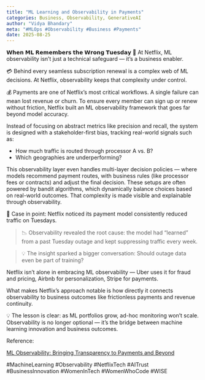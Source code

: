 ```yaml
---
title: "ML Learning and Observability in Payments"
categories: Business, Observability, GenerativeAI
author: "Vidya Bhandary"
meta: "#MLOps #Observability #Business #Payments"
date: 2025-08-25
---
```


𝗪𝗵𝗲𝗻 𝗠𝗟 𝗥𝗲𝗺𝗲𝗺𝗯𝗲𝗿𝘀 𝘁𝗵𝗲 𝗪𝗿𝗼𝗻𝗴 𝗧𝘂𝗲𝘀𝗱𝗮𝘆
🚀 At Netflix, ML observability isn’t just a technical safeguard — it’s a business enabler.

💳 Behind every seamless subscription renewal is a complex web of ML decisions. At Netflix, observability keeps that complexity under control.

💰 Payments are one of Netflix’s most critical workflows. A single failure can mean lost revenue or churn. To ensure every member can sign up or renew without friction, Netflix built an ML observability framework that goes far beyond model accuracy.

Instead of focusing on abstract metrics like precision and recall, the system is designed with a stakeholder-first bias, tracking real-world signals such as:

- How much traffic is routed through processor A vs. B?
- Which geographies are underperforming?

This observability layer even handles multi-layer decision policies — where models recommend payment routes, with business rules (like processor fees or contracts) and adjust the final decision. These setups are often powered by bandit algorithms, which dynamically balance choices based on real-world outcomes. That complexity is made visible and explainable through observability.

🔎 Case in point: Netflix noticed its payment model consistently reduced traffic on Tuesdays.

 > 📉 Observability revealed the root cause: the model had “learned” from a past Tuesday outage and kept suppressing traffic every week.

 > 💡 The insight sparked a bigger conversation: Should outage data even be part of training?

Netflix isn’t alone in embracing ML observability — Uber uses it for fraud and pricing, Airbnb for personalization, Stripe for payments. 

What makes Netflix’s approach notable is how directly it connects observability to business outcomes like frictionless payments and revenue continuity.

💡 The lesson is clear: as ML portfolios grow, ad-hoc monitoring won’t scale. Observability is no longer optional — it’s the bridge between machine learning innovation and business outcomes.

Reference:

[ML Observability: Bringing Transparency to Payments and Beyond](https://netflixtechblog.com/ml-observability-bring-transparency-to-payments-and-beyond-33073e260a38)

#MachineLearning #Observability #NetflixTech #AITrust #BusinessInnovation #WomenInTech #WomenWhoCode #WISE